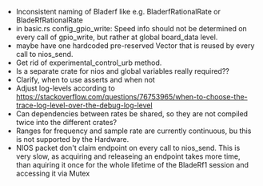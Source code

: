- Inconsistent naming of Bladerf like e.g. BladerfRationalRate or BladeRfRationalRate
- in basic.rs config_gpio_write: Speed info should not be determined on every call of gpio_write, but rather at global board_data level.
- maybe have one hardcoded pre-reserved Vector that is reused by every call to nios_send.
- Get rid of experimental_control_urb method.
- Is a separate crate for nios and global variables really required??
- Clarify, when to use asserts and when not
- Adjust log-levels according to https://stackoverflow.com/questions/76753965/when-to-choose-the-trace-log-level-over-the-debug-log-level
- Can dependencies between rates be shared, so they are not compiled twice into the different crates?
- Ranges for frequency and sample rate are currently continuous, bu this is not supported by the Hardware.
- NIOS packet don't claim endpoint on every call to nios_send. This is very slow, as acquiring and releaseing an endpoint takes more time,
  than aquiring it once for the whole lifetime of the BladeRf1 session and accessing it via Mutex